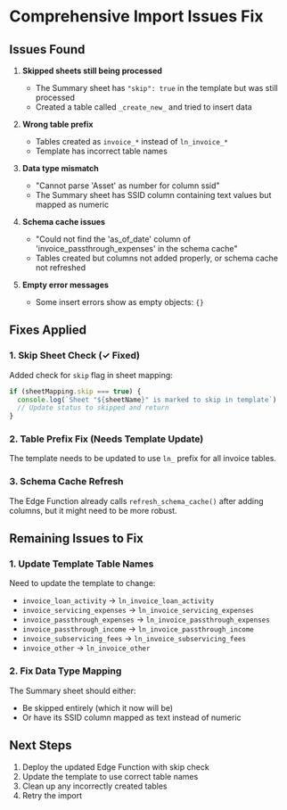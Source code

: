 # Comprehensive Import Issues Fix

## Issues Found

1. **Skipped sheets still being processed**
   - The Summary sheet has `"skip": true` in the template but was still processed
   - Created a table called `_create_new_` and tried to insert data

2. **Wrong table prefix**
   - Tables created as `invoice_*` instead of `ln_invoice_*`
   - Template has incorrect table names

3. **Data type mismatch**
   - "Cannot parse 'Asset' as number for column ssid"
   - The Summary sheet has SSID column containing text values but mapped as numeric

4. **Schema cache issues**
   - "Could not find the 'as_of_date' column of 'invoice_passthrough_expenses' in the schema cache"
   - Tables created but columns not added properly, or schema cache not refreshed

5. **Empty error messages**
   - Some insert errors show as empty objects: `{}`

## Fixes Applied

### 1. Skip Sheet Check (✓ Fixed)
Added check for `skip` flag in sheet mapping:
```typescript
if (sheetMapping.skip === true) {
  console.log(`Sheet "${sheetName}" is marked to skip in template`)
  // Update status to skipped and return
}
```

### 2. Table Prefix Fix (Needs Template Update)
The template needs to be updated to use `ln_` prefix for all invoice tables.

### 3. Schema Cache Refresh
The Edge Function already calls `refresh_schema_cache()` after adding columns, but it might need to be more robust.

## Remaining Issues to Fix

### 1. Update Template Table Names
Need to update the template to change:
- `invoice_loan_activity` → `ln_invoice_loan_activity`
- `invoice_servicing_expenses` → `ln_invoice_servicing_expenses`
- `invoice_passthrough_expenses` → `ln_invoice_passthrough_expenses`
- `invoice_passthrough_income` → `ln_invoice_passthrough_income`
- `invoice_subservicing_fees` → `ln_invoice_subservicing_fees`
- `invoice_other` → `ln_invoice_other`

### 2. Fix Data Type Mapping
The Summary sheet should either:
- Be skipped entirely (which it now will be)
- Or have its SSID column mapped as text instead of numeric

## Next Steps

1. Deploy the updated Edge Function with skip check
2. Update the template to use correct table names
3. Clean up any incorrectly created tables
4. Retry the import